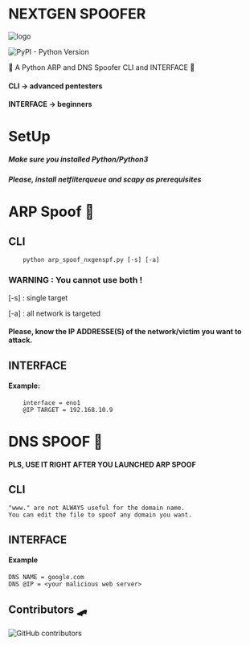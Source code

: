 # NEXTGEN SPOOFER
![logo](https://user-images.githubusercontent.com/61053314/132832369-540ded53-8aff-4ea7-bcd6-70dbe7109c1a.png)

![PyPI - Python Version](https://img.shields.io/pypi/pyversions/3?style=flat-square)

🥑 A Python ARP and DNS Spoofer CLI and INTERFACE 🥓

#### CLI -> advanced pentesters
#### INTERFACE -> beginners

# SetUp
##### Make sure you installed Python/Python3
##### Please, install netfilterqueue and scapy as prerequisites

# ARP Spoof 💈
## CLI
		python arp_spoof_nxgenspf.py [-s] [-a]
    
### WARNING : You cannot use both !
[-s] : single target

[-a] : all network is targeted

#### Please, know the IP ADDRESSE(S) of the network/victim you want to attack.


## INTERFACE
#### Example:
		interface = eno1
		@IP TARGET = 192.168.10.9
		
		
# DNS SPOOF 🍔
#### PLS, USE IT RIGHT AFTER YOU LAUNCHED ARP SPOOF
## CLI
	"www." are not ALWAYS useful for the domain name.
	You can edit the file to spoof any domain you want.
## INTERFACE
#### Example
	DNS NAME = google.com
	DNS @IP = <your malicious web server> 
## Contributors 🛹
![GitHub contributors](https://img.shields.io/github/contributors/saladandonionrings/nextgen_spoofer?style=flat-square)

